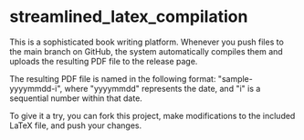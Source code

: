 # streamlined_latex_compilation

This is a sophisticated book writing platform. Whenever you push files to the main branch on GitHub, the system automatically compiles them and uploads the resulting PDF file to the release page.

The resulting PDF file is named in the following format: "sample-yyyymmdd-i", where "yyyymmdd" represents the date, and "i" is a sequential number within that date.

To give it a try, you can fork this project, make modifications to the included LaTeX file, and push your changes.

